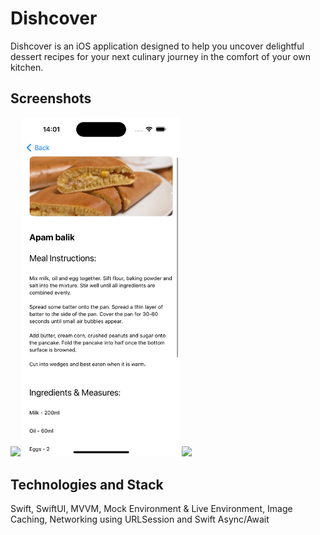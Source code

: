# Dishcover
Dishcover is an iOS application designed to help you uncover delightful dessert recipes for your next culinary journey in the comfort of your own kitchen.

## Screenshots 
<p float="left">
    <img src=“Images/screen1.png" width="250" />
    <img src="Images/screen2.png" width="250"/>    
    <img src="Images/screen3.png" width="250" />
</p>

## Technologies and Stack  
Swift, SwiftUI, MVVM, Mock Environment & Live Environment, Image Caching, Networking using URLSession and Swift Async/Await
